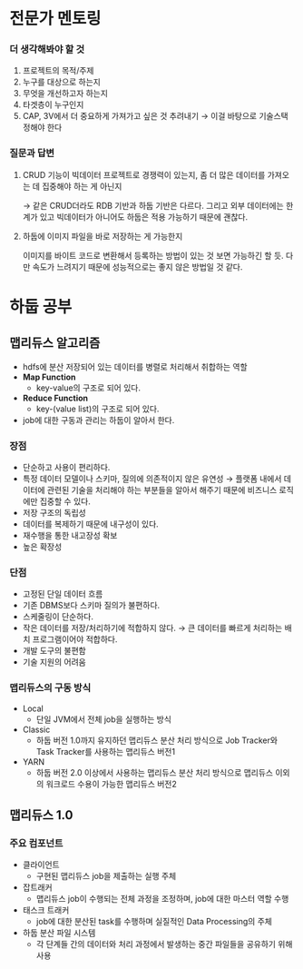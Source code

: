 # 전문가 멘토링

### 더 생각해봐야 할 것

1. 프로젝트의 목적/주제
2. 누구를 대상으로 하는지
3. 무엇을 개선하고자 하는지
4. 타겟층이 누구인지
5. CAP, 3V에서 더 중요하게 가져가고 싶은 것 추려내기 → 이걸 바탕으로 기술스택 정해야 한다

### 질문과 답변

1. CRUD 기능이 빅데이터 프로젝트로 경쟁력이 있는지, 좀 더 많은 데이터를 가져오는 데 집중해야 하는 게 아닌지
    
    → 같은 CRUD더라도 RDB 기반과 하둡 기반은 다르다. 그리고 외부 데이터에는 한계가 있고 빅데이터가 아니어도 하둡은 적용 가능하기 때문에 괜찮다.
    
2. 하둡에 이미지 파일을 바로 저장하는 게 가능한지
    
    이미지를 바이트 코드로 변환해서 등록하는 방법이 있는 것 보면 가능하긴 할 듯. 다만 속도가 느려지기 때문에 성능적으로는 좋지 않은 방법일 것 같다.
    

# 하둡 공부

## 맵리듀스 알고리즘

- hdfs에 분산 저장되어 있는 데이터를 병렬로 처리해서 취합하는 역할
- **Map Function**
    - key-value의 구조로 되어 있다.
- **Reduce Function**
    - key-(value list)의 구조로 되어 있다.
- job에 대한 구동과 관리는 하둡이 알아서 한다.

### 장점

- 단순하고 사용이 편리하다.
- 특정 데이터 모델이나 스키마, 질의에 의존적이지 않은 유연성 → 플랫폼 내에서 데이터에 관련된 기술을 처리해야 하는 부분들을 알아서 해주기 때문에 비즈니스 로직에만 집중할 수 있다.
- 저장 구조의 독립성
- 데이터를 복제하기 때문에 내구성이 있다.
- 재수행을 통한 내고장성 확보
- 높은 확장성

### 단점

- 고정된 단일 데이터 흐름
- 기존 DBMS보다 스키마 질의가 불편하다.
- 스케줄링이 단순하다.
- 작은 데이터를 저장/처리하기에 적합하지 않다. → 큰 데이터를 빠르게 처리하는 배치 프로그램이어야 적합하다.
- 개발 도구의 불편함
- 기술 지원의 어려움

### 맵리듀스의 구동 방식

- Local
    - 단일 JVM에서 전체 job을 실행하는 방식
- Classic
    - 하둡 버전 1.0까지 유지하던 맵리듀스 분산 처리 방식으로 Job Tracker와 Task Tracker를 사용하는 맵리듀스 버전1
- YARN
    - 하둡 버전 2.0 이상에서 사용하는 맵리듀스 분산 처리 방식으로 맵리듀스 이외의 워크로드 수용이 가능한 맵리듀스 버전2

## 맵리듀스 1.0

### 주요 컴포넌트

- 클라이언트
    - 구현된 맵리듀스 job을 제출하는 실행 주체
- 잡트래커
    - 맵리듀스 job이 수행되는 전체 과정을 조정하며, job에 대한 마스터 역할 수행
- 태스크 트래커
    - job에 대한 분산된 task를 수행하며 실질적인 Data Processing의 주체
- 하둡 분산 파일 시스템
    - 각 단계들 간의 데이터와 처리 과정에서 발생하는 중간 파일들을 공유하기 위해 사용